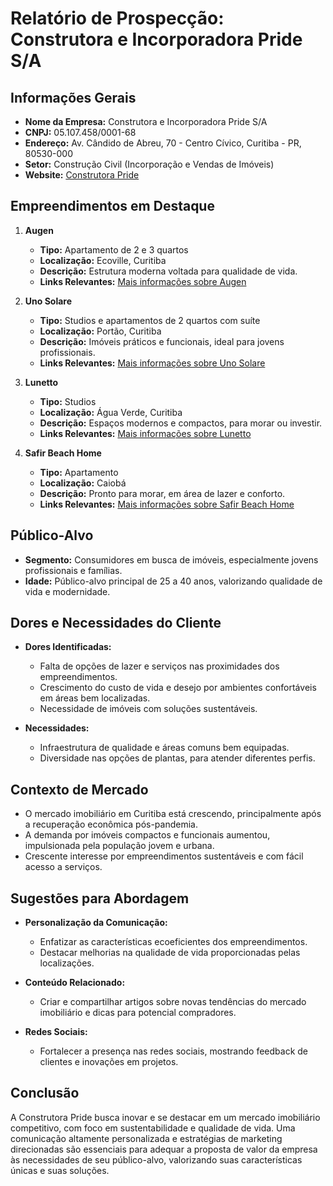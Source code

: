 # Relatório de Prospecção: Construtora e Incorporadora Pride S/A

## Informações Gerais
- **Nome da Empresa:** Construtora e Incorporadora Pride S/A
- **CNPJ:** 05.107.458/0001-68
- **Endereço:** Av. Cândido de Abreu, 70 - Centro Cívico, Curitiba - PR, 80530-000
- **Setor:** Construção Civil (Incorporação e Vendas de Imóveis)
- **Website:** [Construtora Pride](https://www.construtorapride.com.br)

## Empreendimentos em Destaque
1. **Augen**
   - **Tipo:** Apartamento de 2 e 3 quartos
   - **Localização:** Ecoville, Curitiba
   - **Descrição:** Estrutura moderna voltada para qualidade de vida.
   - **Links Relevantes:** [Mais informações sobre Augen](https://www.construtorapride.com.br/empreendimentos/augen)

2. **Uno Solare**
   - **Tipo:** Studios e apartamentos de 2 quartos com suíte
   - **Localização:** Portão, Curitiba
   - **Descrição:** Imóveis práticos e funcionais, ideal para jovens profissionais.
   - **Links Relevantes:** [Mais informações sobre Uno Solare](https://www.construtorapride.com.br/empreendimentos/uno-solare)

3. **Lunetto**
   - **Tipo:** Studios
   - **Localização:** Água Verde, Curitiba
   - **Descrição:** Espaços modernos e compactos, para morar ou investir.
   - **Links Relevantes:** [Mais informações sobre Lunetto](https://www.construtorapride.com.br/empreendimentos/lunetto)

4. **Safir Beach Home**
   - **Tipo:** Apartamento
   - **Localização:** Caiobá
   - **Descrição:** Pronto para morar, em área de lazer e conforto.
   - **Links Relevantes:** [Mais informações sobre Safir Beach Home](https://www.construtorapride.com.br/empreendimentos/safir-beach-home)

## Público-Alvo
- **Segmento:** Consumidores em busca de imóveis, especialmente jovens profissionais e famílias.
- **Idade:** Público-alvo principal de 25 a 40 anos, valorizando qualidade de vida e modernidade.

## Dores e Necessidades do Cliente
- **Dores Identificadas:**
  - Falta de opções de lazer e serviços nas proximidades dos empreendimentos.
  - Crescimento do custo de vida e desejo por ambientes confortáveis em áreas bem localizadas.
  - Necessidade de imóveis com soluções sustentáveis.

- **Necessidades:**
  - Infraestrutura de qualidade e áreas comuns bem equipadas.
  - Diversidade nas opções de plantas, para atender diferentes perfis.

## Contexto de Mercado
- O mercado imobiliário em Curitiba está crescendo, principalmente após a recuperação econômica pós-pandemia.
- A demanda por imóveis compactos e funcionais aumentou, impulsionada pela população jovem e urbana.
- Crescente interesse por empreendimentos sustentáveis e com fácil acesso a serviços.

## Sugestões para Abordagem
- **Personalização da Comunicação:**
  - Enfatizar as características ecoeficientes dos empreendimentos.
  - Destacar melhorias na qualidade de vida proporcionadas pelas localizações.

- **Conteúdo Relacionado:**
  - Criar e compartilhar artigos sobre novas tendências do mercado imobiliário e dicas para potencial compradores.

- **Redes Sociais:**
  - Fortalecer a presença nas redes sociais, mostrando feedback de clientes e inovações em projetos.

## Conclusão
A Construtora Pride busca inovar e se destacar em um mercado imobiliário competitivo, com foco em sustentabilidade e qualidade de vida. Uma comunicação altamente personalizada e estratégias de marketing direcionadas são essenciais para adequar a proposta de valor da empresa às necessidades de seu público-alvo, valorizando suas características únicas e suas soluções.